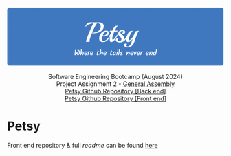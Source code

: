 <div align="center">

![Profile header for Petsy](./public/resources/petsy-profile-header.png)

Software Engineering Bootcamp (August 2024)<br/>
Project Assignment 2 - [General Assembly](https://generalassemb.ly/)<br/>
[Petsy Github Repository [Back end]](https://github.com/JPham4801/petsy-app)<br/>
[Petsy Github Repository [Front end]](https://github.com/JPham4801/petsy-app-front-end)
</div>

# Petsy

Front end repository & full *readme* can be found [here](https://github.com/JPham4801/petsy-app-front-end)
